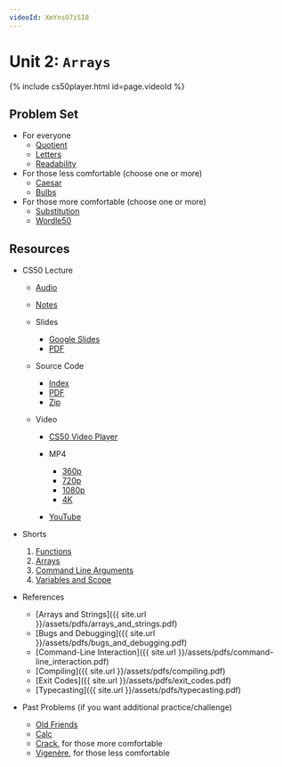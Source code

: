 ```yaml
---
videoId: XmYnsO7iSI8
---
```


# Unit 2: ``Arrays``

{% include cs50player.html id=page.videoId %}

## Problem Set
-   For everyone
    -   [Quotient](2-1)
    -   [Letters](2-2)
    -   [Readability](https://cs50.harvard.edu/x/2023/psets/2/readability/)
-   For those less comfortable (choose one or more)
    -   [Caesar](caesar)
    -   [Bulbs](https://cs50.harvard.edu/x/2023/psets/2/bulbs/)
-   For those more comfortable (choose one or more)
    -   [Substitution](https://cs50.harvard.edu/x/2023/psets/2/substitution/)
    -   [Wordle50](https://cs50.harvard.edu/x/2023/psets/2/wordle50/)
    
## Resources
-   CS50 Lecture
    -   [Audio](https://cdn.cs50.net/2019/fall/lectures/2/lecture2.mp3.download)
    -   [Notes](notes)
    -   Slides
        
        -   [Google Slides](https://docs.google.com/presentation/d/1BPOm4VNOmlOLKzwOHPYR3FXEXLiJbOW3MSKdp1wMNnk/edit?usp=sharing)
        -   [PDF](https://cdn.cs50.net/2019/fall/lectures/2/lecture2.pdf)
        
    -   Source Code
        
        -   [Index](https://cdn.cs50.net/2019/fall/lectures/2/src2/)
        -   [PDF](https://cdn.cs50.net/2019/fall/lectures/2/src2.pdf)
        -   [Zip](https://cdn.cs50.net/2019/fall/lectures/2/src2.zip)
        
    -   Video
        
        -   [CS50 Video Player](https://video.cs50.io/8PrOp9t0PyQ?screen=gCTTN_sINNI)
        -   MP4
            
            -   [360p](https://cdn.cs50.net/2019/fall/lectures/2/lecture2-360p.mp4.download)
            -   [720p](https://cdn.cs50.net/2019/fall/lectures/2/lecture2-720p.mp4.download)
            -   [1080p](https://cdn.cs50.net/2019/fall/lectures/2/lecture2-1080p.mp4.download)
            -   [4K](https://cdn.cs50.net/2019/fall/lectures/2/lecture2-4k.mp4.download)
            
        -   [YouTube](https://youtu.be/8PrOp9t0PyQ)
-   Shorts
    
    1.  [Functions](https://www.youtube.com/embed/b7-0sb-DV84)
    2.  [Arrays](https://www.youtube.com/embed/mISkNAfWl8k)
    3.  [Command Line Arguments](https://www.youtube.com/embed/AI6Ccfno6Pk)
    4.  [Variables and Scope](https://www.youtube.com/embed/GiFbdVGjF9I)
    
-   References
    
    -   [Arrays and Strings]({{ site.url }}/assets/pdfs/arrays_and_strings.pdf)
    -   [Bugs and Debugging]({{ site.url }}/assets/pdfs/bugs_and_debugging.pdf)
    -   [Command-Line Interaction]({{ site.url }}/assets/pdfs/command-line_interaction.pdf)
    -   [Compiling]({{ site.url }}/assets/pdfs/compiling.pdf)
    -   [Exit Codes]({{ site.url }}/assets/pdfs/exit_codes.pdf)
    -   [Typecasting]({{ site.url }}/assets/pdfs/typecasting.pdf)
    
-   Past Problems (if you want additional practice/challenge)
    -   [Old Friends](https://docs.cs50.net/2019/ap/problems/friends/friends.html)
    -   [Calc](https://docs.cs50.net/2019/ap/problems/calc/calc.html)
    -   [Crack](https://docs.cs50.net/2019/ap/problems/crack/crack.html), for those more comfortable
    -   [Vigenère](https://docs.cs50.net/2019/ap/problems/vigenere/vigenere.html), for those less comfortable
